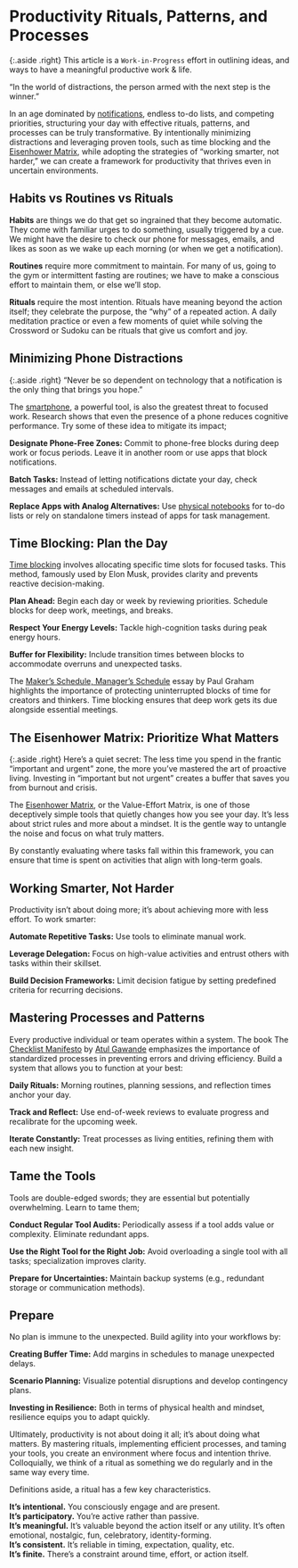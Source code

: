 # Productivity Rituals, Patterns, and Processes

{:.aside .right}
This article is a `Work-in-Progress` effort in outlining ideas, and ways to have a meaningful productive work & life.

“In the world of distractions, the person armed with the next step is the winner.”

In an age dominated by [notifications](/2014/missing-step-productivity-activities-stop-notifications/), endless to-do lists, and competing priorities, structuring your day with effective rituals, patterns, and processes can be truly transformative. By intentionally minimizing distractions and leveraging proven tools, such as time blocking and the [Eisenhower Matrix](/2025/eisenhower-matrix-value-effort-matrix/), while adopting the strategies of “working smarter, not harder,” we can create a framework for productivity that thrives even in uncertain environments.

## Habits vs Routines vs Rituals

**Habits** are things we do that get so ingrained that they become automatic. They come with familiar urges to do something, usually triggered by a cue. We might have the desire to check our phone for messages, emails, and likes as soon as we wake up each morning (or when we get a notification). 

**Routines** require more commitment to maintain. For many of us, going to the gym or intermittent fasting are routines; we have to make a conscious effort to maintain them, or else we’ll stop. 

**Rituals** require the most intention. Rituals have meaning beyond the action itself; they celebrate the purpose, the “why” of a repeated action. A daily meditation practice or even a few moments of quiet while solving the Crossword or Sudoku can be rituals that give us comfort and joy.

## Minimizing Phone Distractions

{:.aside .right}
“Never be so dependent on technology that a notification is the only thing that brings you hope.”

The [smartphone](/2024/phone/), a powerful tool, is also the greatest threat to focused work. Research shows that even the presence of a phone reduces cognitive performance. Try some of these idea to mitigate its impact;

**Designate Phone-Free Zones:** Commit to phone-free blocks during deep work or focus periods. Leave it in another room or use apps that block notifications.

**Batch Tasks:** Instead of letting notifications dictate your day, check messages and emails at scheduled intervals.

**Replace Apps with Analog Alternatives:** Use [physical notebooks](/2025/notes/) for to-do lists or rely on standalone timers instead of apps for task management.

## Time Blocking: Plan the Day

[Time blocking](/2023/timer/) involves allocating specific time slots for focused tasks. This method, famously used by Elon Musk, provides clarity and prevents reactive decision-making.

**Plan Ahead:** Begin each day or week by reviewing priorities. Schedule blocks for deep work, meetings, and breaks.

**Respect Your Energy Levels:** Tackle high-cognition tasks during peak energy hours.

**Buffer for Flexibility:** Include transition times between blocks to accommodate overruns and unexpected tasks.

The [Maker’s Schedule, Manager’s Schedule](https://www.paulgraham.com/makersschedule.html) essay by Paul Graham highlights the importance of protecting uninterrupted blocks of time for creators and thinkers. Time blocking ensures that deep work gets its due alongside essential meetings.

## The Eisenhower Matrix: Prioritize What Matters

{:.aside .right}
Here’s a quiet secret: The less time you spend in the frantic “important and urgent” zone, the more you’ve mastered the art of proactive living. Investing in “important but not urgent” creates a buffer that saves you from burnout and crisis.

The [Eisenhower Matrix](/2025/eisenhower-matrix-value-effort-matrix/), or the Value-Effort Matrix, is one of those deceptively simple tools that quietly changes how you see your day. It’s less about strict rules and more about a mindset. It is the gentle way to untangle the noise and focus on what truly matters.

By constantly evaluating where tasks fall within this framework, you can ensure that time is spent on activities that align with long-term goals.

## Working Smarter, Not Harder

Productivity isn’t about doing more; it’s about achieving more with less effort. To work smarter:

**Automate Repetitive Tasks:** Use tools to eliminate manual work.

**Leverage Delegation:** Focus on high-value activities and entrust others with tasks within their skillset.

**Build Decision Frameworks:** Limit decision fatigue by setting predefined criteria for recurring decisions.

## Mastering Processes and Patterns

Every productive individual or team operates within a system. The book The [Checklist Manifesto](/2024/the-checklist-manifesto/) by [Atul Gawande](https://en.wikipedia.org/wiki/Atul_Gawande) emphasizes the importance of standardized processes in preventing errors and driving efficiency. Build a system that allows you to function at your best:

**Daily Rituals:** Morning routines, planning sessions, and reflection times anchor your day.

**Track and Reflect:** Use end-of-week reviews to evaluate progress and recalibrate for the upcoming week.

**Iterate Constantly:** Treat processes as living entities, refining them with each new insight.

## Tame the Tools

Tools are double-edged swords; they are essential but potentially overwhelming. Learn to tame them;

**Conduct Regular Tool Audits:** Periodically assess if a tool adds value or complexity. Eliminate redundant apps.

**Use the Right Tool for the Right Job:** Avoid overloading a single tool with all tasks; specialization improves clarity.

**Prepare for Uncertainties:** Maintain backup systems (e.g., redundant storage or communication methods).

## Prepare

No plan is immune to the unexpected. Build agility into your workflows by:

**Creating Buffer Time:** Add margins in schedules to manage unexpected delays.

**Scenario Planning:** Visualize potential disruptions and develop contingency plans.

**Investing in Resilience:** Both in terms of physical health and mindset, resilience equips you to adapt quickly.

Ultimately, productivity is not about doing it all; it’s about doing what matters. By mastering rituals, implementing efficient processes, and taming your tools, you create an environment where focus and intention thrive. Colloquially, we think of a ritual as something we do regularly and in the same way every time.

Definitions aside, a ritual has a few key characteristics.

**It’s intentional.** You consciously engage and are present.\
**It’s participatory.** You’re active rather than passive.\
**It’s meaningful.** It’s valuable beyond the action itself or any utility. It’s often emotional, nostalgic, fun, celebratory, identity-forming.\
**It’s consistent.** It’s reliable in timing, expectation, quality, etc.\
**It’s finite.** There’s a constraint around time, effort, or action itself.